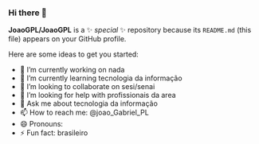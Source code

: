 ### Hi there 👋


**JoaoGPL/JoaoGPL** is a ✨ _special_ ✨ repository because its `README.md` (this file) appears on your GitHub profile.

Here are some ideas to get you started:

- 🔭 I’m currently working on nada
- 🌱 I’m currently learning tecnologia da informação 
- 👯 I’m looking to collaborate on  sesi/senai
- 🤔 I’m looking for help with  profissionais da area 
- 💬 Ask me about  tecnologia da informação
- 📫 How to reach me: @joao_Gabriel_PL
- 😄 Pronouns: 
- ⚡ Fun fact: brasileiro 
